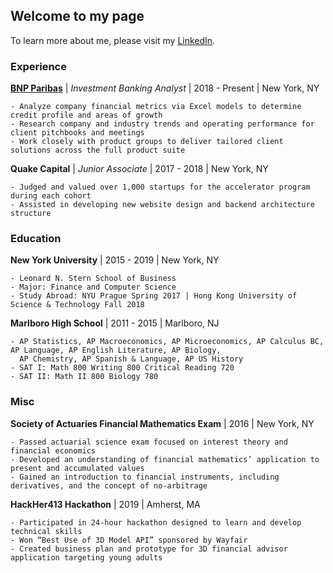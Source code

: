 ## Welcome to my page

To learn more about me, please visit my [LinkedIn](https://www.linkedin.com/in/tracy-d-362180129/).

### Experience

[**BNP Paribas**](https://www.linkedin.com/company/bnp-paribas) | *Investment Banking Analyst* | 2018 - Present | New York, NY 

```
- Analyze company financial metrics via Excel models to determine credit profile and areas of growth
- Research company and industry trends and operating performance for client pitchbooks and meetings
- Work closely with product groups to deliver tailored client solutions across the full product suite
```

**Quake Capital** | *Junior Associate* | 2017 - 2018 | New York, NY 

```
- Judged and valued over 1,000 startups for the accelerator program during each cohort
- Assisted in developing new website design and backend architecture structure
```

### Education

**New York University** | 2015 - 2019 | New York, NY 

```
- Leonard N. Stern School of Business
- Major: Finance and Computer Science
- Study Abroad: NYU Prague Spring 2017 | Hong Kong University of Science & Technology Fall 2018
```

**Marlboro High School** | 2011 - 2015 | Marlboro, NJ

```
- AP Statistics, AP Macroeconomics, AP Microeconomics, AP Calculus BC, AP Language, AP English Literature, AP Biology, 
  AP Chemistry, AP Spanish & Language, AP US History
- SAT I: Math 800 Writing 800 Critical Reading 720 
- SAT II: Math II 800 Biology 780
```
### Misc

**Society of Actuaries Financial Mathematics Exam** | 2016 | New York, NY 

```
- Passed actuarial science exam focused on interest theory and financial economics
- Developed an understanding of financial mathematics’ application to present and accumulated values
- Gained an introduction to financial instruments, including derivatives, and the concept of no-arbitrage
```

**HackHer413 Hackathon** | 2019 | Amherst, MA 

```
- Participated in 24-hour hackathon designed to learn and develop technical skills
- Won “Best Use of 3D Model API” sponsored by Wayfair
- Created business plan and prototype for 3D financial advisor application targeting young adults
```
